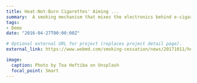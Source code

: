 ```yaml
---
title: Heat-Not-Burn Cigarettes' Aiming ...
summary:  A smoking mechanism that mixes the electronics behind e-cigarettes with the tobacco-burning properties ...
tags:
- Demo
date: "2016-04-27T00:00:00Z"

# Optional external URL for project (replaces project detail page).
external_link: https://www.webmd.com/smoking-cessation/news/20171011/heat-not-burn-cigarettes-aiming-for-us-market#1

image:
  caption: Photo by Toa Heftiba on Unsplash
  focal_point: Smart
---
```

